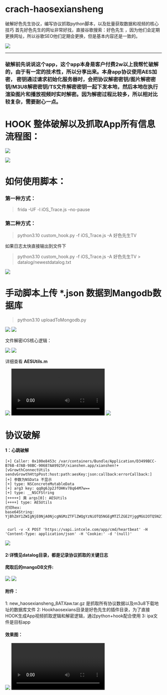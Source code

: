 # crach-haosexiansheng
破解好色先生协议，编写协议抓取python脚本，以及批量获取数据和视频的核心技巧
首先好色先生的网址非常好找，直接谷歌搜索：好色先生 ，因为他们会定期更换网址，所以谷歌SEO他们定期会更换，但是基本内容还是一致的。

![](screenshots/Snipaste_2023-06-29_09-52-11.png)

-----------------------------

### 破解前先说说这个app，这个app本身是客户付费2w以上我帮忙破解的，由于有一定的技术性，所以分享出来。本身app协议使用AES加密， 密钥通过请求初始化服务器时，会把协议解密密钥/图片解密密钥/M3U8解密密钥/TS文件解密密钥一起下发本地，然后本地在执行渲染图片和播放视频时实时解密。因为解密过程比较多，所以相对比较复杂，需要耐心一点。

# HOOK 整体破解以及抓取App所有信息流程图：

![](screenshots/Snipaste_2023-03-30_09-47-26.png)

![](screenshots/RPReplay_Final1688003331.gif)

# 如何使用脚本：

### 第一种方式：
> frida -UF -l iOS_Trace.js   –no-pause


### 第二种方式：
> python3.10 custom_hook.py -f iOS_Trace.js -A 好色先生TV

如果日志太快直接输出到文件下

> python3.10 custom_hook.py -f iOS_Trace.js -A 好色先生TV > datalog/newestdatalog.txt

![](screenshots/Snipaste_2023-03-30_13-25-50.png)

# 手动脚本上传 *.json 数据到Mangodb数据库

> python3.10  uploadToMongodb.py

![](screenshots/Snipaste_2023-06-29_10-32-35.png)
![](screenshots/Snipaste_2023-03-30_09-52-57.png)


文件解密iOS核心逻辑：

![](screenshots/Snipaste_2023-03-30_13-36-23.png)
![](screenshots/Snipaste_2023-03-30_13-37-06.png)

详细查看 **AESUtils.m**

![](screenshots/new13ea83fee56617bca6b426575deb3d83.jpeg)
![](screenshots/new2296ffc8e3d48ae80136ccb5637cffd9.webm)
![](screenshots/Snipaste_2023-06-29_10-40-40.png)
 
 

# 协议破解

#### 1：心跳破解
``` shell
[+] Caller: 0x100e8453c /var/containers/Bundle/Application/D3499BCC-B76B-47AB-98BC-90687AA9925F/xianshen.app/xianshen!+[vGrowthConnectUtils sendvGrowthHttpPost:host:path:aesKey:json:callback:errorCallback:]
[+] 参数为NSData 不显示
[+] type: NSConcreteMutableData
[+] arg3 key: qq0g6Jp2JfOHKv78q64M7w==
[+] type: __NSCFString
[+++++] 类 args[0]: AESUtils
[++++] type: AESUtils
打印hex:
base64String: YjBhZmY1ZWIgNjE0NjA0NjcgNGMzZTFlZWQgYzNiOTQ5NGEgMTZlZGE2YjggMGU2OTQ5N2IgMzkwMTgxYmIgZDczM2UxMDIgZGIwMjBiMTMgZThhMWMyNTIgOWY4ODhhY2EgMGZhODdhNGQgYTRhZTRhY2IgMzcxMWUwMWYgMzU2ZGQ1ODUgMzliM2NhYjAgNDkxYmU3ZDcgM2YzODg2NjEgNWY0Zjc1NDUgZWZkZTg1YWIgMTM3ODgzY2IgYzk1ZmYxZTAgNTc2ZTA2ZmYgMWU1MjlmYWQ=


 curl -v -X POST 'https://vapi.intcele.com/app/cmd/heartbeat' -H 'Content-Type: application/json' -H 'Cookie:' -d '(null)'
````

![](screenshots/Snipaste_2023-03-30_15-13-18.png)

#### 2:详情见datalog目录，都是记录协议抓取的关键日志

#### 爬取后的mangoDB文件:
![](screenshots/Snipaste_2023-06-29_10-03-18.png)
![](screenshots/Snipaste_2023-06-29_10-05-59.png)

#### 附件：
1: new_haosexiansheng_8ATXaw.tar.gz 是抓取所有协议数据以及m3u8下载地址的数据库文件
2: Hookhaosexians目录是好色先生的插件目录，为了直接HOOK生成App视频抓取逻辑和解密逻辑，通过python+hook配合使用
3: ipa文件是目标app

#### 效果图：
![](screenshots/dad43853c26995bc326efafb2e4480f0.jpg)
![](screenshots/new2296ffc8e3d48ae80136ccb5637cffd9.webm)